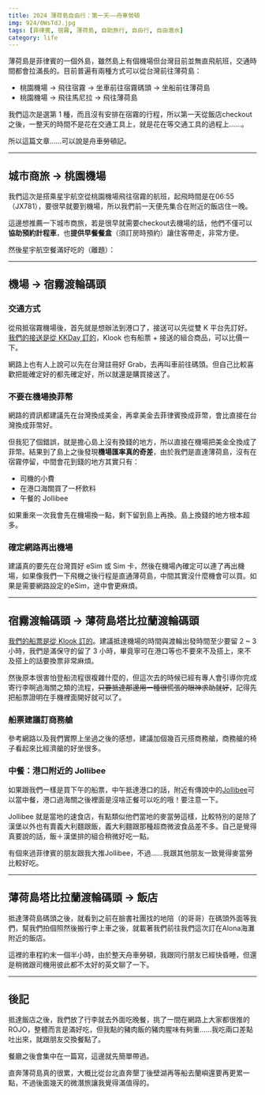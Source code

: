 ```yaml
---
title: 2024 薄荷島自由行：第一天——舟車勞頓
img: 924/0WsTdJ.jpg
tags: [菲律賓, 宿霧, 薄荷島, 自助旅行, 自由行, 自由潛水]
category: life
---
```


薄荷島是菲律賓的一個外島，雖然島上有個機場但台灣目前並無直飛航班，交通時間都會拉滿長的。目前普遍有兩種方式可以從台灣前往薄荷島：

- 桃園機場 → 飛往宿霧 → 坐車前往宿霧碼頭 → 坐船前往薄荷島
- 桃園機場 → 飛往馬尼拉 → 飛往薄荷島

我們這次是選第 1 種，而且沒有安排在宿霧的行程，所以第一天從飯店checkout之後，一整天的時間不是花在交通工具上，就是花在等交通工具的過程上……。

所以這篇文章……可以說是舟車勞頓記。

<!--more-->

---

## 城市商旅 → 桃園機場

我們這次是搭乘星宇航空從桃園機場飛往宿霧的航班，起飛時間是在06:55（JX781），要很早就要到機場，所以我們前一天便先集合在附近的飯店住一晚。

這邊想推薦一下城市商旅，若是很早就需要checkout去機場的話，他們不僅可以**協助預約計程車**，也**提供早餐餐盒**（須訂房時預約）讓住客帶走，非常方便。

然後星宇航空餐滿好吃的（離題）：

<article-img img="922/w3vnzO.jpg" aspect-ratio="4/3"></article-img>

---

## 機場 → 宿霧渡輪碼頭

### 交通方式

從飛抵宿霧機場後，首先就是想辦法到港口了，接送可以先從雙 K 平台先訂好。[我們的接送是從 KKDay 訂的](https://www.kkday.com/zh-tw/product/20202-private-transfer-cebu-ferry-terminal-to-mactan-cebu-international-airport-or-downtown-cebu-philippines)，Klook 也有船票 + 接送的組合商品，可以比價一下。

網路上也有人上說可以先在台灣註冊好 Grab，去再叫車前往碼頭。但自己比較喜歡把能確定好的都先確定好，所以就還是購買接送了。

### 不要在機場換菲幣

網路的資訊都建議先在台灣換成美金，再拿美金去菲律賓換成菲幣，會比直接在台灣換成菲幣好。

但我犯了個錯誤，就是擔心島上沒有換錢的地方，所以直接在機場把美金全換成了菲幣。結果到了島上之後發現**機場匯率真的奇差**，由於我們是直達薄荷島，沒有在宿霧停留，中間會花到錢的地方其實只有：

- 司機的小費
- 在港口海關買了一杯飲料
- 午餐的 Jollibee

如果重來一次我會先在機場換一點，剩下留到島上再換。島上換錢的地方根本超多。

### 確定網路再出機場

建議真的要先在台灣買好 eSim 或 Sim 卡，然後在機場內確定可以連了再出機場，如果像我們一下飛機之後行程是直通薄荷島，中間其實沒什麼機會可以買。如果是需要網路設定的eSim，途中會更麻煩。

---

## 宿霧渡輪碼頭 → 薄荷島塔比拉蘭渡輪碼頭

<article-img img="924/0WsTdJ.jpg" aspect-ratio="4/3"></article-img>

[我們的船票是從 Klook 訂的](https://www.klook.com/zh-TW/activity/10063-cebu-bohol-oceanjet-ferry-ticket-cebu)。建議抵達機場的時間與渡輪出發時間至少要留 2 ~ 3 小時，我們是滿保守的留了 3 小時，畢竟寧可在港口等也不要來不及搭上，來不及搭上的話要換票非常麻煩。

然後原本很害怕登船流程很複雜什麼的，但這次去的時候已經有專人會引導你完成寄行李啊過海關之類的流程，~~只要抵達那邊用一種很慌張的眼神求助就好~~，記得先把船票證明在手機裡面開好就可以了。

### 船票建議訂商務艙

參考網路以及我們實際上坐過之後的感想，建議加個幾百元搭商務艙，商務艙的椅子看起來比經濟艙的好坐很多。

### 中餐：港口附近的 Jollibee

如果跟我們一樣是買下午的船票，中午抵達港口的話，附近有傳說中的[Jollibee](https://maps.app.goo.gl/SZK9t6cFWkCriSzn6)可以當中餐，港口過海關之後裡面是沒啥正餐可以吃的哦！要注意一下。

Jollibee 就是當地的速食店，有點類似他們當地的麥當勞這樣，比較特別的是除了漢堡以外也有賣義大利麵跟飯，義大利麵跟那種超商微波食品差不多。自己是覺得真要說的話，飯＋漢堡排的組合稍微好吃一點。

有個來過菲律賓的朋友跟我大推Jollibee，不過……我跟其他朋友一致覺得麥當勞比較好吃。

<article-img img="924/mt2Zbz.jpg" aspect-ratio="4/3"></article-img>

---

## 薄荷島塔比拉蘭渡輪碼頭 → 飯店

抵達薄荷島碼頭之後，就看到<article-inner-link slug="cebu_bohol_2024_1">之前在臉書社團找的地陪（的哥哥）</article-inner-link>在碼頭外面等我們，幫我們拍個照然後搬行李上車之後，就載著我們前往我們這次訂在Alona海灘附近的飯店。

這裡的車程約末一個半小時，由於整天舟車勞頓，我跟同行朋友已經快昏睡，但還是稍微跟司機用彼此都不太好的英文聊了一下。

---

## 後記

抵達飯店之後，我們放了行李就去外面吃晚餐，挑了一間在網路上大家都很推的ROJO，整體而言是滿好吃，但我點的豬肉飯的豬肉腥味有夠重......我吃兩口差點吐出來，就跟朋友交換餐點了。

餐廳之後會集中在一篇寫，這邊就先簡單帶過。

直奔薄荷島真的很累，大概比從台北直奔墾丁後壁湖再等船去蘭嶼還要再更累一點，不過後面幾天的微潛旅讓我覺得滿值得的。
